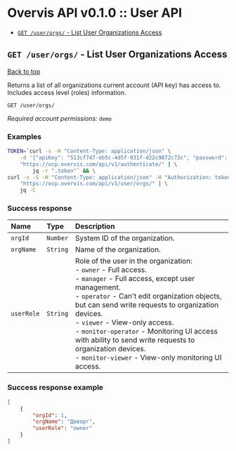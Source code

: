<a name="top"></a>
# Overvis API v0.1.0 :: User API

- [`GET /user/orgs/` - List User Organizations Access](#List-User-Organizations-Access)

## <a name='List-User-Organizations-Access'></a> `GET /user/orgs/` - List User Organizations Access
[Back to top](#top)

Returns a list of all organizations current account (API key) has access to. Includes access level (roles) information.

```
GET /user/orgs/
```
*Required account permissions:* `demo`

### Examples

```bash
TOKEN=`curl -s -H "Content-Type: application/json" \
    -d '{"apiKey": "513cf747-eb5c-4d5f-931f-d22c9872c73c", "password": "DCdcSLmkoZkU5zGI9gpInDbo" }' \
    "https://ocp.overvis.com/api/v1/authenticate/" | \
        jq -r ".token"` && \
curl -s -S -H "Content-Type: application/json" -H "Authorization: token $TOKEN" \
    "https://ocp.overvis.com/api/v1/user/orgs/" | \
    jq -C
```

### Success response

| Name     | Type       | Description                           |
|:---------|:-----------|:--------------------------------------|
| `orgId` | `Number` | System ID of the organization. |
| `orgName` | `String` | Name of the organization. |
| `userRole` | `String` | Role of the user in the organization:<br> - `owner` - Full access.<br> - `manager` - Full access, except user management.<br> - `operator` - Can't edit organization objects, but can send write requests to organization devices.<br> - `viewer` - View-only access.<br> - `monitor-operator` - Monitoring UI access with ability to send write requests to organization devices.<br> - `monitor-viewer` - View-only monitoring UI access. |

### Success response example

```json
[
    {
        "orgId": 1,
        "orgName": "Деворг",
        "userRole": "owner"
    }
]
```


